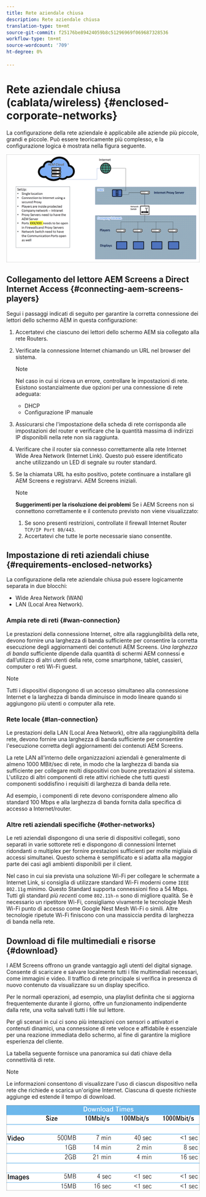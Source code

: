 ```yaml
---
title: Rete aziendale chiusa
description: Rete aziendale chiusa
translation-type: tm+mt
source-git-commit: f25176be89424059b8c51296969f069687328536
workflow-type: tm+mt
source-wordcount: '709'
ht-degree: 0%

---
```



# Rete aziendale chiusa (cablata/wireless) {#enclosed-corporate-networks}

La configurazione della rete aziendale è applicabile alle aziende più piccole, grandi e piccole. Può essere teoricamente più complesso, e la configurazione logica è mostrata nella figura seguente.

![](/help/using/assets/enclosed-network-1.png)


## Collegamento del lettore AEM Screens a Direct Internet Access {#connecting-aem-screens-players}

Segui i passaggi indicati di seguito per garantire la corretta connessione dei lettori dello schermo AEM in questa configurazione:

1. Accertatevi che ciascuno dei lettori dello schermo AEM sia collegato alla rete Routers.
1. Verificate la connessione Internet chiamando un URL nel browser del sistema.

   >[!NOTE]
   >Nel caso in cui si riceva un errore, controllare le impostazioni di rete. Esistono sostanzialmente due opzioni per una connessione di rete adeguata:
   >* DHCP
   >* Configurazione IP manuale


1. Assicurarsi che l&#39;impostazione della scheda di rete corrisponda alle impostazioni del router e verificare che la quantità massima di indirizzi IP disponibili nella rete non sia raggiunta.

1. Verificare che il router sia connesso correttamente alla rete Internet Wide Area Network (Internet Link). Questo può essere identificato anche utilizzando un LED di segnale su router standard.
1. Se la chiamata URL ha esito positivo, potete continuare a installare gli AEM Screens e registrarvi. AEM Screens iniziali.

   >[!NOTE]
   >**Suggerimenti per la risoluzione dei problemi**
   >Se i AEM Screens non si connettono correttamente e il contenuto previsto non viene visualizzato:
   >
   >1. Se sono presenti restrizioni, controllate il firewall Internet Router `TCP/IP Port 80/443`.
   >1. Accertatevi che tutte le porte necessarie siano consentite.


## Impostazione di reti aziendali chiuse {#requirements-enclosed-networks}

La configurazione della rete aziendale chiusa può essere logicamente separata in due blocchi:

* Wide Area Network (WAN)
* LAN (Local Area Network).

### Ampia rete di reti {#wan-connection}

Le prestazioni della connessione Internet, oltre alla raggiungibilità della rete, devono fornire una larghezza di banda sufficiente per consentire la corretta esecuzione degli aggiornamenti dei contenuti AEM Screens.
*Una larghezza di banda* sufficiente dipende dalla quantità di schermi AEM connessi e dall’utilizzo di altri utenti della rete, come smartphone, tablet, cassieri, computer o reti Wi-Fi guest.

>[!NOTE]
>
>Tutti i dispositivi dispongono di un accesso simultaneo alla connessione Internet e la larghezza di banda diminuisce in modo lineare quando si aggiungono più utenti o computer alla rete.

### Rete locale {#lan-connection}

Le prestazioni della LAN (Local Area Network), oltre alla raggiungibilità della rete, devono fornire una larghezza di banda sufficiente per consentire l&#39;esecuzione corretta degli aggiornamenti dei contenuti AEM Screens.

La rete LAN all&#39;interno delle organizzazioni aziendali è generalmente di almeno 1000 MBit/sec di rete, in modo che la larghezza di banda sia sufficiente per collegare molti dispositivi con buone prestazioni al sistema. L&#39;utilizzo di altri componenti di rete attivi richiede che tutti questi componenti soddisfino i requisiti di larghezza di banda della rete.

Ad esempio, i componenti di rete devono corrispondere almeno allo standard 100 Mbps e alla larghezza di banda fornita dalla specifica di accesso a Internet/router.

### Altre reti aziendali specifiche {#other-networks}

Le reti aziendali dispongono di una serie di dispositivi collegati, sono separati in varie sottorete reti e dispongono di connessioni Internet ridondanti o multiplex per fornire prestazioni sufficienti per molte migliaia di accessi simultanei.
Questo schema è semplificato e si adatta alla maggior parte dei casi agli ambienti disponibili per il client.

Nel caso in cui sia prevista una soluzione Wi-Fi per collegare le schermate a Internet Link, si consiglia di utilizzare standard Wi-Fi moderni come `IEEE 802.11g` minimo. Questo Standard supporta connessioni fino a 54 Mbps. Tutti gli standard *più recenti* come `802.11h-n` sono di migliore qualità. Se è necessario un ripetitore Wi-Fi, consigliamo vivamente le tecnologie Mesh Wi-Fi punto di accesso come Google Nest Mesh Wi-Fi o simili.
Altre tecnologie ripetute Wi-Fi finiscono con una massiccia perdita di larghezza di banda nella rete.

## Download di file multimediali e risorse {#download}

I AEM Screens offrono un grande vantaggio agli utenti del digital signage. Consente di scaricare e salvare localmente tutti i file multimediali necessari, come immagini e video. Il traffico di rete principale si verifica in presenza di nuovo contenuto da visualizzare su un display specifico.

Per le normali operazioni, ad esempio, una playlist definita che si aggiorna frequentemente durante il giorno, offre un funzionamento indipendente dalla rete, una volta salvati tutti i file sul lettore.

Per gli scenari in cui ci sono più interazioni con sensori o attivatori e contenuti dinamici, una connessione di rete veloce e affidabile è essenziale per una reazione immediata dello schermo, al fine di garantire la migliore esperienza del cliente.

La tabella seguente fornisce una panoramica sui dati chiave della connettività di rete.

>[!NOTE]
>
>Le informazioni consentono di visualizzare l&#39;uso di ciascun dispositivo nella rete che richiede e scarica un&#39;origine Internet. Ciascuna di queste richieste aggiunge ed estende il tempo di download.

![](/help/using/assets/enclosed-network-download.png)
